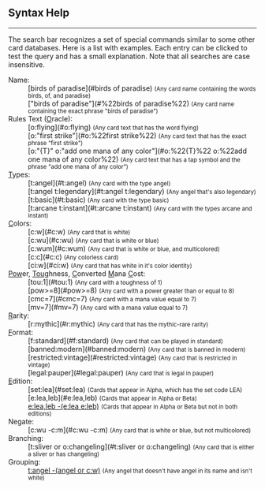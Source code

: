 ## Syntax Help
-----
The search bar recognizes a set of special commands similar to some other card databases. Here is a list with examples. Each entry can be clicked to test the query and has a small explanation. Note that all searches are case insensitive.
<dl>
<dt>Name:</dt>
<dd>[birds of paradise](#birds of paradise) <small>(Any card name containing the words birds, of, and paradise)</small></dd>
<dd>["birds of paradise"](#%22birds of paradise%22) <small>(Any card name containing the exact phrase "birds of paradise")</small></dd>

<dt>Rules Text (<u>O</u>racle):</dt>
<dd>[o:flying](#o:flying) <small>(Any card text that has the word flying)</small></dd>
<dd>[o:"first strike"](#o:%22first strike%22) <small>(Any card text that has the exact phrase "first strike")</small></dd>
<dd>[o:"{T}" o:"add one mana of any color"](#o:%22{T}%22 o:%22add one mana of any color%22) <small>(Any card text that has a tap symbol and the phrase "add one mana of any color")</small></dd>

<dt><u>T</u>ypes:</dt>
<dd>[t:angel](#t:angel) <small>(Any card with the type angel)</small></dd>
<dd>[t:angel t:legendary](#t:angel t:legendary) <small>(Any angel that's also legendary)</small></dd>
<dd>[t:basic](#t:basic) <small>(Any card with the type basic)</small></dd>
<dd>[t:arcane t:instant](#t:arcane t:instant) <small>(Any card with the types arcane and instant)</small></dd>

<dt><u>C</u>olors:</dt>
<dd>[c:w](#c:w) <small>(Any card that is white)</small></dd>
<dd>[c:wu](#c:wu) <small>(Any card that is white or blue)</small></dd>
<dd>[c:wum](#c:wum) <small>(Any card that is white or blue, and multicolored)</small></dd>
<!--
<dd>[c!w](#c!w) <small>(Cards that are only white)</small></dd>
<dd>[c!wu](#c!wu) <small>(Cards that are only white or blue, or both)</small></dd>
<dd>[c!wum](#c!wum) <small>(Cards that are only white and blue, and multicolored)</small></dd>
<dd>[c=wubrg](#c%3Dwubrg) <small>(Cards that are all five colors)</small></dd>
-->
<dd>[c:c](#c:c) <small>(Any colorless card)</small></dd>
<dd>[ci:w](#ci:w) <small>(Any card that has white in it's color identity)</small></dd>

<dt><u>Pow</u>er, <u>Tou</u>ghness, <u>C</u>onverted <u>M</u>ana <u>C</u>ost:</dt>
<dd>[tou:1](#tou:1) <small>(Any card with a toughness of 1)</small></dd>
<dd>[pow>=8](#pow>=8) <small>(Any card with a power greater than or equal to 8)</small></dd>
<dd>[cmc=7](#cmc=7) <small>(Any card with a mana value equal to 7)</small></dd>
<dd>[mv=7](#mv=7) <small>(Any card with a mana value equal to 7)</small></dd>

<dt><u>R</u>arity:</dt>
<dd>[r:mythic](#r:mythic) <small>(Any card that has the mythic-rare rarity)</small></dd>

<dt><u>F</u>ormat:</dt>
<dd>[f:standard](#f:standard) <small>(Any card that can be played in standard)</small></dd>
<dd>[banned:modern](#banned:modern) <small>(Any card that is banned in modern)</small></dd>
<dd>[restricted:vintage](#restricted:vintage) <small>(Any card that is restricted in vintage)</small></dd>
<dd>[legal:pauper](#legal:pauper) <small>(Any card that is legal in pauper)</small></dd>

<dt><u>E</u>dition:</dt>
<dd>[set:lea](#set:lea) <small>(Cards that appear in Alpha, which has the set code LEA)</small></dd>
<dd>[e:lea,leb](#e:lea,leb) <small>(Cards that appear in Alpha or Beta)</small></dd>
<dd><a href="#e:lea,leb -(e:lea e:leb)">e:lea,leb -(e:lea e:leb)</a> <small>(Cards that appear in Alpha or Beta but not in both editions)</small></dd>

<dt>Negate:</dt>
<dd>[c:wu -c:m](#c:wu -c:m) <small>(Any card that is white or blue, but not multicolored)</small></dd>

<dt>Branching:</dt>
<dd>[t:sliver or o:changeling](#t:sliver or o:changeling) <small>(Any card that is either a sliver or has changeling)</small></dd>

<dt>Grouping:</dt>
<dd><a href="#t:angel -(angel or c:w)">t:angel -(angel or c:w)</a> <small>(Any angel that doesn't have angel in its name and isn't white)</small></dd>

</dl>
